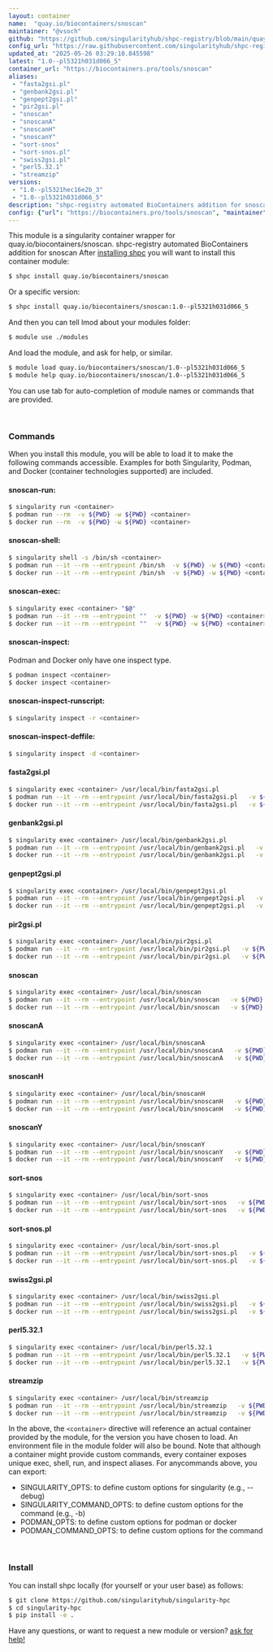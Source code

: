 ```yaml
---
layout: container
name:  "quay.io/biocontainers/snoscan"
maintainer: "@vsoch"
github: "https://github.com/singularityhub/shpc-registry/blob/main/quay.io/biocontainers/snoscan/container.yaml"
config_url: "https://raw.githubusercontent.com/singularityhub/shpc-registry/main/quay.io/biocontainers/snoscan/container.yaml"
updated_at: "2025-05-26 03:29:10.845598"
latest: "1.0--pl5321h031d066_5"
container_url: "https://biocontainers.pro/tools/snoscan"
aliases:
 - "fasta2gsi.pl"
 - "genbank2gsi.pl"
 - "genpept2gsi.pl"
 - "pir2gsi.pl"
 - "snoscan"
 - "snoscanA"
 - "snoscanH"
 - "snoscanY"
 - "sort-snos"
 - "sort-snos.pl"
 - "swiss2gsi.pl"
 - "perl5.32.1"
 - "streamzip"
versions:
 - "1.0--pl5321hec16e2b_3"
 - "1.0--pl5321h031d066_5"
description: "shpc-registry automated BioContainers addition for snoscan"
config: {"url": "https://biocontainers.pro/tools/snoscan", "maintainer": "@vsoch", "description": "shpc-registry automated BioContainers addition for snoscan", "latest": {"1.0--pl5321h031d066_5": "sha256:613e1441299d055d43c593b4dc8856957974ceff354ef2b232fddeb182b3ca66"}, "tags": {"1.0--pl5321hec16e2b_3": "sha256:0bf3cd93d6a0f33c2fae120c4f83a4618598cbf794abb972556a4ef2e0e68999", "1.0--pl5321h031d066_5": "sha256:613e1441299d055d43c593b4dc8856957974ceff354ef2b232fddeb182b3ca66"}, "docker": "quay.io/biocontainers/snoscan", "aliases": {"fasta2gsi.pl": "/usr/local/bin/fasta2gsi.pl", "genbank2gsi.pl": "/usr/local/bin/genbank2gsi.pl", "genpept2gsi.pl": "/usr/local/bin/genpept2gsi.pl", "pir2gsi.pl": "/usr/local/bin/pir2gsi.pl", "snoscan": "/usr/local/bin/snoscan", "snoscanA": "/usr/local/bin/snoscanA", "snoscanH": "/usr/local/bin/snoscanH", "snoscanY": "/usr/local/bin/snoscanY", "sort-snos": "/usr/local/bin/sort-snos", "sort-snos.pl": "/usr/local/bin/sort-snos.pl", "swiss2gsi.pl": "/usr/local/bin/swiss2gsi.pl", "perl5.32.1": "/usr/local/bin/perl5.32.1", "streamzip": "/usr/local/bin/streamzip"}}
---
```


This module is a singularity container wrapper for quay.io/biocontainers/snoscan.
shpc-registry automated BioContainers addition for snoscan
After [installing shpc](#install) you will want to install this container module:


```bash
$ shpc install quay.io/biocontainers/snoscan
```

Or a specific version:

```bash
$ shpc install quay.io/biocontainers/snoscan:1.0--pl5321h031d066_5
```

And then you can tell lmod about your modules folder:

```bash
$ module use ./modules
```

And load the module, and ask for help, or similar.

```bash
$ module load quay.io/biocontainers/snoscan/1.0--pl5321h031d066_5
$ module help quay.io/biocontainers/snoscan/1.0--pl5321h031d066_5
```

You can use tab for auto-completion of module names or commands that are provided.

<br>

### Commands

When you install this module, you will be able to load it to make the following commands accessible.
Examples for both Singularity, Podman, and Docker (container technologies supported) are included.

#### snoscan-run:

```bash
$ singularity run <container>
$ podman run --rm  -v ${PWD} -w ${PWD} <container>
$ docker run --rm  -v ${PWD} -w ${PWD} <container>
```

#### snoscan-shell:

```bash
$ singularity shell -s /bin/sh <container>
$ podman run --it --rm --entrypoint /bin/sh  -v ${PWD} -w ${PWD} <container>
$ docker run --it --rm --entrypoint /bin/sh  -v ${PWD} -w ${PWD} <container>
```

#### snoscan-exec:

```bash
$ singularity exec <container> "$@"
$ podman run --it --rm --entrypoint ""  -v ${PWD} -w ${PWD} <container> "$@"
$ docker run --it --rm --entrypoint ""  -v ${PWD} -w ${PWD} <container> "$@"
```

#### snoscan-inspect:

Podman and Docker only have one inspect type.

```bash
$ podman inspect <container>
$ docker inspect <container>
```

#### snoscan-inspect-runscript:

```bash
$ singularity inspect -r <container>
```

#### snoscan-inspect-deffile:

```bash
$ singularity inspect -d <container>
```


#### fasta2gsi.pl

```bash
$ singularity exec <container> /usr/local/bin/fasta2gsi.pl
$ podman run --it --rm --entrypoint /usr/local/bin/fasta2gsi.pl   -v ${PWD} -w ${PWD} <container> -c " $@"
$ docker run --it --rm --entrypoint /usr/local/bin/fasta2gsi.pl   -v ${PWD} -w ${PWD} <container> -c " $@"
```


#### genbank2gsi.pl

```bash
$ singularity exec <container> /usr/local/bin/genbank2gsi.pl
$ podman run --it --rm --entrypoint /usr/local/bin/genbank2gsi.pl   -v ${PWD} -w ${PWD} <container> -c " $@"
$ docker run --it --rm --entrypoint /usr/local/bin/genbank2gsi.pl   -v ${PWD} -w ${PWD} <container> -c " $@"
```


#### genpept2gsi.pl

```bash
$ singularity exec <container> /usr/local/bin/genpept2gsi.pl
$ podman run --it --rm --entrypoint /usr/local/bin/genpept2gsi.pl   -v ${PWD} -w ${PWD} <container> -c " $@"
$ docker run --it --rm --entrypoint /usr/local/bin/genpept2gsi.pl   -v ${PWD} -w ${PWD} <container> -c " $@"
```


#### pir2gsi.pl

```bash
$ singularity exec <container> /usr/local/bin/pir2gsi.pl
$ podman run --it --rm --entrypoint /usr/local/bin/pir2gsi.pl   -v ${PWD} -w ${PWD} <container> -c " $@"
$ docker run --it --rm --entrypoint /usr/local/bin/pir2gsi.pl   -v ${PWD} -w ${PWD} <container> -c " $@"
```


#### snoscan

```bash
$ singularity exec <container> /usr/local/bin/snoscan
$ podman run --it --rm --entrypoint /usr/local/bin/snoscan   -v ${PWD} -w ${PWD} <container> -c " $@"
$ docker run --it --rm --entrypoint /usr/local/bin/snoscan   -v ${PWD} -w ${PWD} <container> -c " $@"
```


#### snoscanA

```bash
$ singularity exec <container> /usr/local/bin/snoscanA
$ podman run --it --rm --entrypoint /usr/local/bin/snoscanA   -v ${PWD} -w ${PWD} <container> -c " $@"
$ docker run --it --rm --entrypoint /usr/local/bin/snoscanA   -v ${PWD} -w ${PWD} <container> -c " $@"
```


#### snoscanH

```bash
$ singularity exec <container> /usr/local/bin/snoscanH
$ podman run --it --rm --entrypoint /usr/local/bin/snoscanH   -v ${PWD} -w ${PWD} <container> -c " $@"
$ docker run --it --rm --entrypoint /usr/local/bin/snoscanH   -v ${PWD} -w ${PWD} <container> -c " $@"
```


#### snoscanY

```bash
$ singularity exec <container> /usr/local/bin/snoscanY
$ podman run --it --rm --entrypoint /usr/local/bin/snoscanY   -v ${PWD} -w ${PWD} <container> -c " $@"
$ docker run --it --rm --entrypoint /usr/local/bin/snoscanY   -v ${PWD} -w ${PWD} <container> -c " $@"
```


#### sort-snos

```bash
$ singularity exec <container> /usr/local/bin/sort-snos
$ podman run --it --rm --entrypoint /usr/local/bin/sort-snos   -v ${PWD} -w ${PWD} <container> -c " $@"
$ docker run --it --rm --entrypoint /usr/local/bin/sort-snos   -v ${PWD} -w ${PWD} <container> -c " $@"
```


#### sort-snos.pl

```bash
$ singularity exec <container> /usr/local/bin/sort-snos.pl
$ podman run --it --rm --entrypoint /usr/local/bin/sort-snos.pl   -v ${PWD} -w ${PWD} <container> -c " $@"
$ docker run --it --rm --entrypoint /usr/local/bin/sort-snos.pl   -v ${PWD} -w ${PWD} <container> -c " $@"
```


#### swiss2gsi.pl

```bash
$ singularity exec <container> /usr/local/bin/swiss2gsi.pl
$ podman run --it --rm --entrypoint /usr/local/bin/swiss2gsi.pl   -v ${PWD} -w ${PWD} <container> -c " $@"
$ docker run --it --rm --entrypoint /usr/local/bin/swiss2gsi.pl   -v ${PWD} -w ${PWD} <container> -c " $@"
```


#### perl5.32.1

```bash
$ singularity exec <container> /usr/local/bin/perl5.32.1
$ podman run --it --rm --entrypoint /usr/local/bin/perl5.32.1   -v ${PWD} -w ${PWD} <container> -c " $@"
$ docker run --it --rm --entrypoint /usr/local/bin/perl5.32.1   -v ${PWD} -w ${PWD} <container> -c " $@"
```


#### streamzip

```bash
$ singularity exec <container> /usr/local/bin/streamzip
$ podman run --it --rm --entrypoint /usr/local/bin/streamzip   -v ${PWD} -w ${PWD} <container> -c " $@"
$ docker run --it --rm --entrypoint /usr/local/bin/streamzip   -v ${PWD} -w ${PWD} <container> -c " $@"
```



In the above, the `<container>` directive will reference an actual container provided
by the module, for the version you have chosen to load. An environment file in the
module folder will also be bound. Note that although a container
might provide custom commands, every container exposes unique exec, shell, run, and
inspect aliases. For anycommands above, you can export:

 - SINGULARITY_OPTS: to define custom options for singularity (e.g., --debug)
 - SINGULARITY_COMMAND_OPTS: to define custom options for the command (e.g., -b)
 - PODMAN_OPTS: to define custom options for podman or docker
 - PODMAN_COMMAND_OPTS: to define custom options for the command

<br>

### Install

You can install shpc locally (for yourself or your user base) as follows:

```bash
$ git clone https://github.com/singularityhub/singularity-hpc
$ cd singularity-hpc
$ pip install -e .
```

Have any questions, or want to request a new module or version? [ask for help!](https://github.com/singularityhub/singularity-hpc/issues)